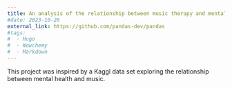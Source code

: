 ```yaml
---
title: An analysis of the relationship between music therapy and mental health
#date: 2023-10-26
external_link: https://github.com/pandas-dev/pandas
#tags:
#  - Hugo
#  - Wowchemy
#  - Markdown
---
```


This project was inspired by a Kaggl data set exploring the relationship between mental health and music.

<!--more-->
